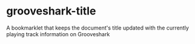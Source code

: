grooveshark-title
=================

A bookmarklet that keeps the document's title updated with the currently playing track information on Grooveshark